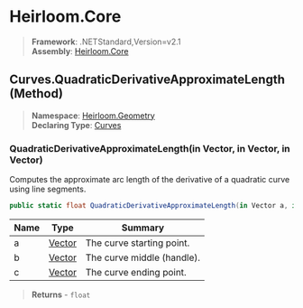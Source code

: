 # Heirloom.Core

> **Framework**: .NETStandard,Version=v2.1  
> **Assembly**: [Heirloom.Core][0]

## Curves.QuadraticDerivativeApproximateLength (Method)

> **Namespace**: [Heirloom.Geometry][0]  
> **Declaring Type**: [Curves][1]

### QuadraticDerivativeApproximateLength(in Vector, in Vector, in Vector)

Computes the approximate arc length of the derivative of a quadratic curve using line segments.

```cs
public static float QuadraticDerivativeApproximateLength(in Vector a, in Vector b, in Vector c)
```

| Name | Type        | Summary                    |
|------|-------------|----------------------------|
| a    | [Vector][2] | The curve starting point.  |
| b    | [Vector][2] | The curve middle (handle). |
| c    | [Vector][2] | The curve ending point.    |

> **Returns** - `float`

[0]: ../../../Heirloom.Core.md
[1]: ../Curves.md
[2]: ../../Heirloom/Vector.md

